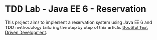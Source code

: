 # TDD Lab - Java EE 6 - Reservation

This project aims to implement a reservation system using Java EE 6 and 
TDD methodology tailoring the step by step of this article: 
[Bootiful Test Driven Development](http://dhaval-shah.com/bootiful-test-driven-development/).
